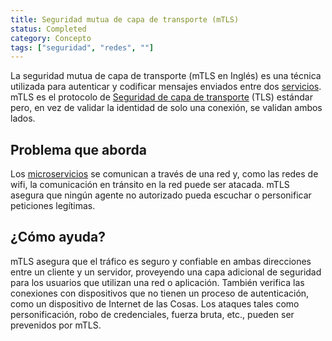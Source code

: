 ```yaml
---
title: Seguridad mutua de capa de transporte (mTLS)
status: Completed
category: Concepto
tags: ["seguridad", "redes", ""]
---
```


La seguridad mutua de capa de transporte (mTLS en Inglés) es una técnica utilizada para autenticar y codificar mensajes enviados entre dos [servicios](/es/service).
mTLS es el protocolo de [Seguridad de capa de transporte](/es/transport-layer-security/) (TLS) estándar pero,
en vez de validar la identidad de solo una conexión, se validan ambos lados.

## Problema que aborda

Los [microservicios](/es/microservices-architecture/) se comunican a través de una red y,
como las redes de wifi, la comunicación en tránsito en la red puede ser atacada.
mTLS asegura que ningún agente no autorizado pueda escuchar o personificar peticiones legítimas.

## ¿Cómo ayuda?

mTLS asegura que el tráfico es seguro y confiable en ambas direcciones entre un cliente y un servidor,
proveyendo una capa adicional de seguridad para los usuarios que utilizan una red o aplicación.
También verifica las conexiones con dispositivos que no tienen un proceso de autenticación, como un dispositivo de Internet de las Cosas.
Los ataques tales como personificación, robo de credenciales, fuerza bruta, etc., pueden ser prevenidos por mTLS.